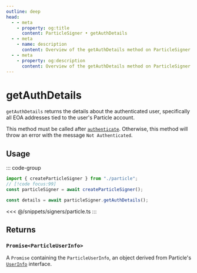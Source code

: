 ```yaml
---
outline: deep
head:
  - - meta
    - property: og:title
      content: ParticleSigner • getAuthDetails
  - - meta
    - name: description
      content: Overview of the getAuthDetails method on ParticleSigner
  - - meta
    - property: og:description
      content: Overview of the getAuthDetails method on ParticleSigner
---
```


# getAuthDetails

`getAuthDetails` returns the details about the authenticated user, specifically all EOA addresses tied to the user's Particle account.

This method must be called after [`authenticate`](/packages/aa-signers/particle/authenticate). Otherwise, this method will throw an error with the message `Not Authenticated`.

## Usage

::: code-group

```ts [example.ts]
import { createParticleSigner } from "./particle";
// [!code focus:99]
const particleSigner = await createParticleSigner();

const details = await particleSigner.getAuthDetails();
```

<<< @/snippets/signers/particle.ts
:::

## Returns

### `Promise<ParticleUserInfo>`

A `Promise` containing the `ParticleUserInfo`, an object derived from Particle's [`UserInfo`](https://github.com/Particle-Network/particle-react-native/blob/main/particle-auth/src/Models/LoginInfo.ts#L83) interface.
